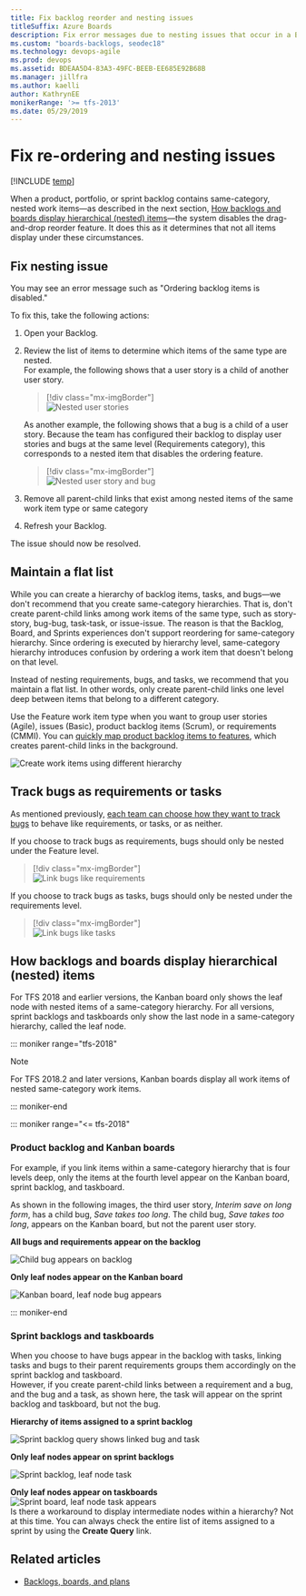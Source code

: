 ```yaml
---
title: Fix backlog reorder and nesting issues
titleSuffix: Azure Boards
description: Fix error messages due to nesting issues that occur in a Backlog or Board in Azure Boards & TFS 
ms.custom: "boards-backlogs, seodec18"  
ms.technology: devops-agile
ms.prod: devops
ms.assetid: BDEAA5D4-83A3-49FC-BEEB-EE685E92B68B
ms.manager: jillfra
ms.author: kaelli
author: KathrynEE
monikerRange: '>= tfs-2013'
ms.date: 05/29/2019
---
```



# Fix re-ordering and nesting issues 

<a id="display-hierarchy">  </a>


[!INCLUDE [temp](../_shared/version-vsts-tfs-all-versions.md)]

<!--- Supports FWLINK https://go.microsoft.com/fwlink/?linkid=529135 --> 

When a product, portfolio, or sprint backlog contains same-category, nested work items&mdash;as described in the next section, [How backlogs and boards display hierarchical (nested) items](#nested)&mdash;the system disables the drag-and-drop reorder feature. It does this as it determines that not all items display under these circumstances.  

<a id="nested" > </a>
## Fix nesting issue

You may see an error message such as "Ordering backlog items is disabled." 

To fix this, take the following actions: 

1. Open your Backlog.

2. Review the list of items to determine which items of the same type are nested.  
    For example, the following shows that a user story is a child of another user story. 

	> [!div class="mx-imgBorder"]  
	> ![Nested user stories](_img/resolve/nested-user-stories.png)  
	
	As another example, the following shows that a bug is a child of a user story. Because the team has configured their backlog to display user stories and bugs at the same level (Requirements category), this corresponds to a nested item that disables the ordering feature.

	> [!div class="mx-imgBorder"]  
	> ![Nested user story and bug](_img/resolve/nested-user-story-bug.png)  
	
3.	Remove all parent-child links that exist among nested items of the same work item type or same category

4.	Refresh your Backlog.

The issue should now be resolved.


## Maintain a flat list

While you can create a hierarchy of backlog items, tasks, and bugs&mdash;we don't recommend that you create same-category hierarchies. That is, don't create parent-child links among work items of the same type, such as story-story, bug-bug, task-task, or issue-issue. The reason is that the Backlog, Board, and Sprints experiences don't support reordering for same-category hierarchy. Since ordering is executed by hierarchy level, same-category hierarchy introduces confusion by ordering a work item that doesn't belong on that level. 

Instead of nesting requirements, bugs, and tasks, we recommend that you maintain a flat list. In other words, only create parent-child links one level deep between items that belong to a different category. 

Use the Feature work item type when you want to group user stories (Agile), issues (Basic), product backlog items (Scrum), or requirements (CMMI). You can [quickly map product backlog items to features](organize-backlog.md), which creates parent-child links in the background.

![Create work items using different hierarchy](../../reference/_img/create-hierarchy-with-different-wits.png) 

<a id="nested" > </a>


<a id="bugs-as-tasks" > </a>
## Track bugs as requirements or tasks  

As mentioned previously, [each team can choose how they want to track bugs](../../organizations/settings/show-bugs-on-backlog.md) to behave like requirements, or tasks, or as neither. 

If you choose to track bugs as requirements, bugs should only be nested under the Feature level.

> [!div class="mx-imgBorder"]  
> ![Link bugs like requirements](_img/resolve/bugs-as-requirements.png)  

If you choose to track bugs as tasks, bugs should only be nested under the requirements level.

> [!div class="mx-imgBorder"]  
> ![Link bugs like tasks](_img/resolve/bugs-as-tasks.png)  

<a id="leaf-nodes" > </a>  
## How backlogs and boards display hierarchical (nested) items

For TFS 2018 and earlier versions, the Kanban board only shows the leaf node with nested items of a same-category hierarchy. For all versions, sprint backlogs and taskboards only show the last node in a same-category hierarchy, called the leaf node. 

::: moniker range="tfs-2018"

> [!NOTE]   
For TFS 2018.2 and later versions, Kanban boards display all work items of nested same-category work items.  

::: moniker-end

::: moniker range="<= tfs-2018"

### Product backlog and Kanban boards

For example, if you link items within a same-category hierarchy that is four levels deep, only the items at the fourth level appear on the Kanban board, sprint backlog, and taskboard.

As shown in the following images, the third user story, *Interim save on long form*, has a child bug, *Save takes too long*. The child bug, *Save takes too long*, appears on the Kanban board, but not the parent user story.  

**All bugs and requirements appear on the backlog**  

![Child bug appears on backlog ](_img/resolve/bugs-appear-on-backlog.png)  

**Only leaf nodes appear on the Kanban board**  

![Kanban board, leaf node bug appears](_img/resolve/bugs-appear-on-board.png)  

::: moniker-end

<a id="bugs-as-tasks" > </a>

### Sprint backlogs and taskboards

When you choose to have bugs appear in the backlog with tasks, linking tasks and bugs to their parent requirements groups them accordingly on the sprint backlog and taskboard.  
However, if you create parent-child links between a requirement and a bug, and the bug and a task, as shown here, the task will appear on the sprint backlog and taskboard, but not the bug. 

**Hierarchy of items assigned to a sprint backlog**  

![Sprint backlog query shows linked bug and task ](_img/resolve/sprint-backlog-hierarchy.png)   

**Only leaf nodes appear on sprint backlogs**  

![Sprint backlog, leaf node task ](_img/resolve/sprint-backlog-leaf-only.png)  

**Only leaf nodes appear on taskboards**   
![Sprint board, leaf node task appears](_img/resolve/bugs-appear-on-taskboard.png)  
Is there a workaround to display intermediate nodes within a hierarchy?  Not at this time. You can always check the entire list of items assigned to a sprint by using the **Create Query** link. 


## Related articles

- [Backlogs, boards, and plans](backlogs-boards-plans.md) 

